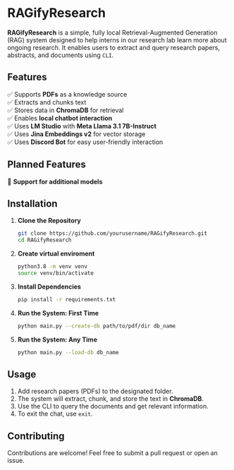 # RAGifyResearch  

**RAGifyResearch** is a simple, fully local Retrieval-Augmented Generation (RAG) system designed to help interns in our research lab learn more about ongoing research. It enables users to extract and query research papers, abstracts, and documents using `CLI`.  

## Features  

✅ Supports **PDFs** as a knowledge source  
✅ Extracts and chunks text  
✅ Stores data in **ChromaDB** for retrieval  
✅ Enables **local chatbot interaction**  
✅ Uses **LM Studio** with **Meta Llama 3.1 7B-Instruct**  
✅ Uses **Jina Embeddings v2** for vector storage  
✅ Uses **Discord Bot** for easy user-friendly interaction  

## Planned Features  

🚀 **Support for additional models**  


## Installation  

1. **Clone the Repository**  
   ```sh
   git clone https://github.com/yourusername/RAGifyResearch.git  
   cd RAGifyResearch  
   ```

2. **Create virtual enviroment**
   ```sh
   python3.8 -m venv venv
   source venv/bin/activate 
   ```

3. **Install Dependencies**  
   ```sh
   pip install -r requirements.txt  
   ```

4. **Run the System: First Time**  
   ```sh
   python main.py --create-db path/to/pdf/dir db_name
   ```
5. **Run the System: Any Time**  
   ```sh
   python main.py --load-db db_name
   ```


## Usage  

1. Add research papers (PDFs) to the designated folder.  
2. The system will extract, chunk, and store the text in **ChromaDB**.  
3. Use the CLI to query the documents and get relevant information.  
4. To exit the chat, use `exit`.

## Contributing  

Contributions are welcome! Feel free to submit a pull request or open an issue.  